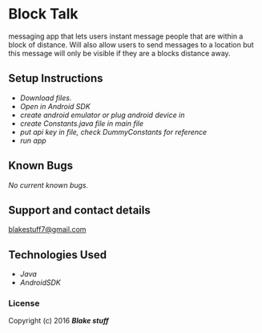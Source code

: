 # Block Talk

messaging app that lets users instant message people that are within a block of distance. Will also allow users to send messages to a location
but this message will only be visible if they are a blocks distance away.

## Setup Instructions

* _Download files._
* _Open in Android SDK_
* _create android emulator or plug android device in_
* _create Constants.java file in main file_
* _put api key in file, check DummyConstants for reference_
* _run app_


## Known Bugs

_No current known bugs._

## Support and contact details

blakestuff7@gmail.com

## Technologies Used

* _Java_
* _AndroidSDK_

### License

Copyright (c) 2016 **_Blake stuff_**
